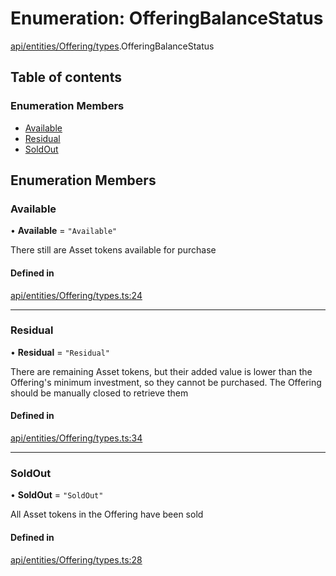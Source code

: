 # Enumeration: OfferingBalanceStatus

[api/entities/Offering/types](../wiki/api.entities.Offering.types).OfferingBalanceStatus

## Table of contents

### Enumeration Members

- [Available](../wiki/api.entities.Offering.types.OfferingBalanceStatus#available)
- [Residual](../wiki/api.entities.Offering.types.OfferingBalanceStatus#residual)
- [SoldOut](../wiki/api.entities.Offering.types.OfferingBalanceStatus#soldout)

## Enumeration Members

### Available

• **Available** = ``"Available"``

There still are Asset tokens available for purchase

#### Defined in

[api/entities/Offering/types.ts:24](https://github.com/PolymeshAssociation/polymesh-sdk/blob/9a8715021/src/api/entities/Offering/types.ts#L24)

___

### Residual

• **Residual** = ``"Residual"``

There are remaining Asset tokens, but their added value is lower than the Offering's
  minimum investment, so they cannot be purchased. The Offering should be manually closed
  to retrieve them

#### Defined in

[api/entities/Offering/types.ts:34](https://github.com/PolymeshAssociation/polymesh-sdk/blob/9a8715021/src/api/entities/Offering/types.ts#L34)

___

### SoldOut

• **SoldOut** = ``"SoldOut"``

All Asset tokens in the Offering have been sold

#### Defined in

[api/entities/Offering/types.ts:28](https://github.com/PolymeshAssociation/polymesh-sdk/blob/9a8715021/src/api/entities/Offering/types.ts#L28)
